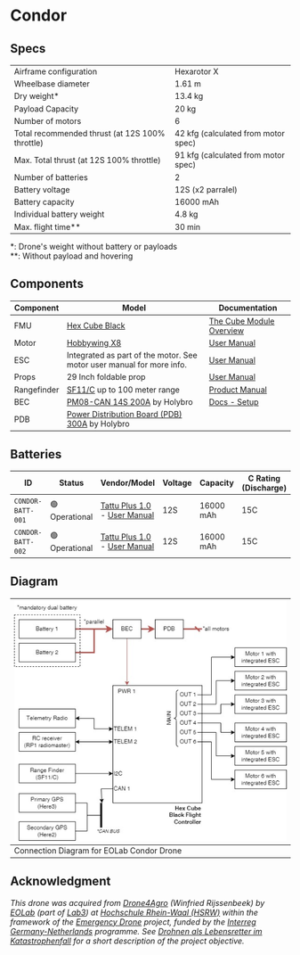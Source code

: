 # Condor

## Specs

|                                                 |                                     |
|-------------------------------------------------|-------------------------------------|
| Airframe configuration                          | Hexarotor X                         |
| Wheelbase diameter                              | 1.61 m                              |
| Dry weight*                                     | 13.4 kg                             |
| Payload Capacity                                | 20 kg                               |
| Number of motors                                | 6                                   |
| Total recommended thrust (at 12S 100% throttle) | 42 kfg (calculated from motor spec) |
| Max. Total thrust (at 12S 100% throttle)        | 91 kfg (calculated from motor spec) |
| Number of batteries                             | 2                                   |
| Battery voltage                                 | 12S (x2 parralel)                   |
| Battery capacity                                | 16000 mAh                           |
| Individual battery weight                       | 4.8 kg                              |
| Max. flight time**                              | 30 min                              |

*: Drone's weight without battery or payloads<br>
**: Without payload and hovering

## Components

| Component   | Model                                                                                                                      | Documentation                                                                                                    |
|-------------|----------------------------------------------------------------------------------------------------------------------------|------------------------------------------------------------------------------------------------------------------|
| FMU         | [Hex Cube Black](https://docs.px4.io/main/en/flight_controller/pixhawk-2.html)                                             | [The Cube Module Overview](https://docs.cubepilot.org/user-guides/autopilot/the-cube-module-overview)            |
| Motor       | [Hobbywing X8](https://www.hobbywing.com/en/products/xrotor-x8108)                                                         | [User Manual](https://robu.in/wp-content/uploads/2023/08/x8-manual.pdf)                                          |
| ESC         | Integrated as part of the motor. See motor user manual for more info.                                                      | [User Manual](https://robu.in/wp-content/uploads/2023/08/x8-manual.pdf)                                          |
| Props       | 29 Inch foldable prop                                                                                                      | [User Manual](https://robu.in/wp-content/uploads/2023/08/x8-manual.pdf)                                          |
| Rangefinder | [SF11/C](https://lightwarelidar.com/shop/sf11-c-100-m/) up to 100 meter range                                              | [Product Manual](https://www.documents.lightware.co.za/SF11%20-%20Laser%20Altimeter%20Manual%20-%20Rev%2010.pdf) |
| BEC         | [PM08-CAN 14S 200A](https://holybro.com/products/dronecan-pm08-power-module-14s-200a) by Holybro                           | [Docs - Setup](https://docs.holybro.com/power-module-and-pdb/power-module/dronecan-power-module-setup)           |
| PDB         | [Power Distribution Board (PDB) 300A](https://holybro.com/products/power-distribution-board-pdb-300a-top-entry) by Holybro |                                                                                                                  |

## Batteries

| ID                | Status         | Vendor/Model                                                                                                                                            | Voltage | Capacity  | C Rating (Discharge) |
|-------------------|----------------|---------------------------------------------------------------------------------------------------------------------------------------------------------|---------|-----------|----------------------|
| `CONDOR-BATT-001` | 🟢 Operational | [Tattu Plus 1.0](https://genstattu.com/ta-plus1-0-15c-16000-12s1p-c-xt90.html)<br> - [User Manual](https://www.genstattu.com/content/TAA16KP12S15X.pdf) | 12S     | 16000 mAh | 15C                  |
| `CONDOR-BATT-002` | 🟢 Operational | [Tattu Plus 1.0](https://genstattu.com/ta-plus1-0-15c-16000-12s1p-c-xt90.html)<br> - [User Manual](https://www.genstattu.com/content/TAA16KP12S15X.pdf) | 12S     | 16000 mAh | 15C                  |

## Diagram

| ![condor-diagram](./condor-diagram.jpg)   |
|-------------------------------------------|
| Connection Diagram for EOLab Condor Drone |

## Acknowledgment

*This drone was acquired from [Drone4Agro](https://drone4agro.com/en) (Winfried Rijssenbeek) by [EOLab](https://www.eolab.de/) (part of [Lab3](https://www.hochschule-rhein-waal.de/en/faculties/communication-and-environment/laboratories/lab3)) at [Hochschule Rhein-Waal (HSRW)](https://www.hochschule-rhein-waal.de) within the framework of the [Emergency Drone](https://deutschland-nederland.eu/en/projects/emergency-drone/) project, funded by the [Interreg Germany-Netherlands](https://deutschland-nederland.eu/en/) programme. See [Drohnen als Lebensretter im Katastrophenfall](https://deutschland-nederland.eu/de/drohnen-als-lebensretter-im-katastrophenfall/) for a short description of the project objective.*
